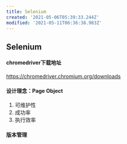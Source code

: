 ```yaml
---
title: Selenium
created: '2021-05-06T05:39:33.244Z'
modified: '2021-05-11T06:36:38.983Z'
---
```


## Selenium

#### chromedriver下载地址
https://chromedriver.chromium.org/downloads

#### 设计理念：Page Object
1. 可维护性
2. 成功率
3. 执行效率

#### 版本管理
